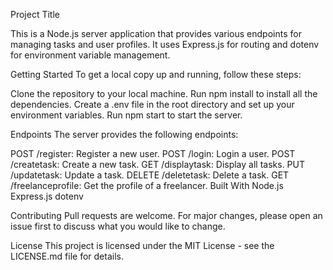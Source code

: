Project Title

This is a Node.js server application that provides various endpoints for managing tasks and user profiles. It uses Express.js for routing and dotenv for environment variable management.

Getting Started
To get a local copy up and running, follow these steps:

Clone the repository to your local machine.
Run npm install to install all the dependencies.
Create a .env file in the root directory and set up your environment variables.
Run npm start to start the server.


Endpoints
The server provides the following endpoints:

POST /register: Register a new user.
POST /login: Login a user.
POST /createtask: Create a new task.
GET /displaytask: Display all tasks.
PUT /updatetask: Update a task.
DELETE /deletetask: Delete a task.
GET /freelanceprofile: Get the profile of a freelancer.
Built With
Node.js
Express.js
dotenv


Contributing
Pull requests are welcome. For major changes, please open an issue first to discuss what you would like to change.

License
This project is licensed under the MIT License - see the LICENSE.md file for details.


